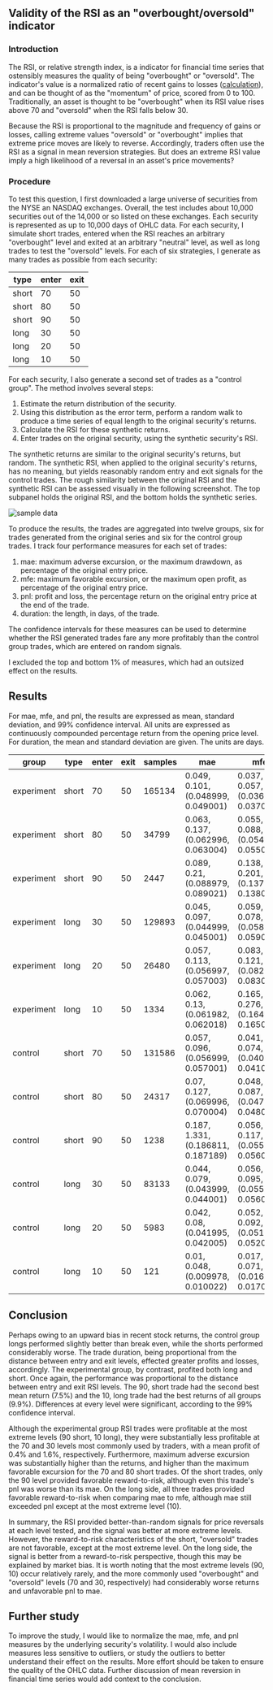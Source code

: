 ## Validity of the RSI as an "overbought/oversold" indicator

### Introduction

The RSI, or relative strength index, is a indicator for financial time series that ostensibly measures the quality of being "overbought" or "oversold". The indicator's value is a normalized ratio of recent gains to losses ([calculation](https://en.wikipedia.org/wiki/Relative_strength_index#Calculation)), and can be thought of as the "momentum" of price, scored from 0 to 100. Traditionally, an asset is thought to be "overbought" when its RSI value rises above 70 and "oversold" when the RSI falls below 30.

Because the RSI is proportional to the magnitude and frequency of gains or losses, calling extreme values "oversold" or "overbought" implies that extreme price moves are likely to reverse. Accordingly, traders often use the RSI as a signal in mean reversion strategies. But does an extreme RSI value imply a high likelihood of a reversal in an asset's price movements?

### Procedure

To test this question, I first downloaded a large universe of securities from the NYSE an NASDAQ exchanges. Overall, the test includes about 10,000 securities out of the 14,000 or so listed on these exchanges. Each security is represented as up to 10,000 days of OHLC data. For each security, I simulate short trades, entered when the RSI reaches an arbitrary "overbought" level and exited at an arbitrary "neutral" level, as well as long trades to test the "oversold" levels. For each of six strategies, I generate as many trades as possible from each security:

type |enter|exit
----|----|----
short|70|50
short|80|50
short|90|50
long|30|50
long|20|50
long|10|50

For each security, I also generate a second set of trades as a "control group". The method involves several steps:

1. Estimate the return distribution of the security.
1. Using this distribution as the error term, perform a random walk to produce a time series of equal length to the original security's returns.
1. Calculate the RSI for these synthetic returns.
1. Enter trades on the original security, using the synthetic security's RSI.

The synthetic returns are similar to the original security's returns, but random. The synthetic RSI, when applied to the original security's returns, has no meaning, but yields reasonably random entry and exit signals for the control trades. The rough similarity between the original RSI and the synthetic RSI can be assessed visually in the following screenshot. The top subpanel holds the original RSI, and the bottom holds the synthetic series.

![sample data](https://user-images.githubusercontent.com/5386472/107602385-1e49d900-6bde-11eb-83f9-e901fba389ad.png)

To produce the results, the trades are aggregated into twelve groups, six for trades generated from the original series and six for the control group trades. I track four performance measures for each set of trades:

1. mae: maximum adverse excursion, or the maximum drawdown, as percentage of the original entry price.
1. mfe: maximum favorable excursion, or the maximum open profit, as percentage of the original entry price.
1. pnl: profit and loss, the percentage return on the original entry price at the end of the trade.
1. duration: the length, in days, of the trade.

The confidence intervals for these measures can be used to determine whether the RSI generated trades fare any more profitably than the control group trades, which are entered on random signals.

I excluded the top and bottom 1% of measures, which had an outsized effect on the results.

## Results

For mae, mfe, and pnl, the results are expressed as mean, standard deviation, and 99% confidence interval. All units are expressed as continuously compounded percentage return from the opening price level. For duration, the mean and standard deviation are given. The units are days.

group|type|enter|exit|samples|mae|mfe|pnl|duration
---------------|---------------|---------------|---------------|---------------|---------------|---------------|---------------|---------------
experiment|short|70|50|165134|0.049, 0.101, (0.048999, 0.049001)|0.037, 0.057, (0.036999, 0.037001)|0.004, 0.108, (0.003999, 0.004001)|22.829, 16.129
experiment|short|80|50|34799|0.063, 0.137, (0.062996, 0.063004)|0.055, 0.088, (0.054998, 0.055002)|0.012, 0.152, (0.011996, 0.012004)|25.478, 16.822
experiment|short|90|50|2447|0.089, 0.21, (0.088979, 0.089021)|0.138, 0.201, (0.13798, 0.13802)|0.075, 0.289, (0.074971, 0.075029)|28.044, 21.029
experiment|long|30|50|129893|0.045, 0.097, (0.044999, 0.045001)|0.059, 0.078, (0.058999, 0.059001)|0.016, 0.122, (0.015998, 0.016002)|22.136, 15.353
experiment|long|20|50|26480|0.057, 0.113, (0.056997, 0.057003)|0.083, 0.121, (0.082996, 0.083004)|0.028, 0.165, (0.027995, 0.028005)|26.455, 16.288
experiment|long|10|50|1334|0.062, 0.13, (0.061982, 0.062018)|0.165, 0.276, (0.164962, 0.165038)|0.099, 0.306, (0.098958, 0.099042)|30.803, 20.441
control|short|70|50|131586|0.057, 0.096, (0.056999, 0.057001)|0.041, 0.074, (0.040999, 0.041001)|-0.011, 0.123, (-0.011002, -0.010998)|24.437, 17.668
control|short|80|50|24317|0.07, 0.127, (0.069996, 0.070004)|0.048, 0.087, (0.047997, 0.048003)|-0.015, 0.154, (-0.015005, -0.014995)|26.25, 17.889
control|short|90|50|1238|0.187, 1.331, (0.186811, 0.187189)|0.056, 0.117, (0.055983, 0.056017)|-0.068, 0.704, (-0.0681, -0.0679)|15.182, 12.207
control|long|30|50|83133|0.044, 0.079, (0.043999, 0.044001)|0.056, 0.095, (0.055998, 0.056002)|0.008, 0.128, (0.007998, 0.008002)|28.116, 19.239
control|long|20|50|5983|0.042, 0.08, (0.041995, 0.042005)|0.052, 0.092, (0.051994, 0.052006)|0.007, 0.131, (0.006992, 0.007008)|28.337, 21.261
control|long|10|50|121|0.01, 0.048, (0.009978, 0.010022)|0.017, 0.071, (0.016968, 0.017032)|0.003, 0.085, (0.002961, 0.003039)|10.73, 9.82

## Conclusion

Perhaps owing to an upward bias in recent stock returns, the control group longs performed slightly better than break even, while the shorts performed considerably worse. The trade duration, being proportional from the distance between entry and exit levels, effected greater profits and losses, accordingly. The experimental group, by contrast, profited both long and short. Once again, the performance was proportional to the distance between entry and exit RSI levels. The 90, short trade had the second best mean return (7.5%) and the 10, long trade had the best returns of all groups (9.9%). Differences at every level were significant, according to the 99% confidence interval.

Although the experimental group RSI trades were profitable at the most extreme levels (90 short, 10 long), they were substantially less profitable at the 70 and 30 levels most commonly used by traders, with a mean profit of 0.4% and 1.6%, respectively. Furthermore, maximum adverse excursion was substantially higher than the returns, and higher than the maximum favorable excursion for the 70 and 80 short trades. Of the short trades, only the 90 level provided favorable reward-to-risk, although even this trade's pnl was worse than its mae. On the long side, all three trades provided favorable reward-to-risk when comparing mae to mfe, although mae still exceeded pnl except at the most extreme level (10).

In summary, the RSI provided better-than-random signals for price reversals at each level tested, and the signal was better at more extreme levels. However, the reward-to-risk characteristics of the short, "oversold" trades are not favorable, except at the most extreme level. On the long side, the signal is better from a reward-to-risk perspective, though this may be explained by market bias. It is worth noting that the most extreme levels (90, 10) occur relatively rarely, and the more commonly used "overbought" and "oversold" levels (70 and 30, respectively) had considerably worse returns and unfavorable pnl to mae.

## Further study

To improve the study, I would like to normalize the mae, mfe, and pnl measures by the underlying security's volatility. I would also include measures less sensitive to outliers, or study the outliers to better understand their effect on the results. More effort should be taken to ensure the quality of the OHLC data. Further discussion of mean reversion in financial time series would add context to the conclusion.
